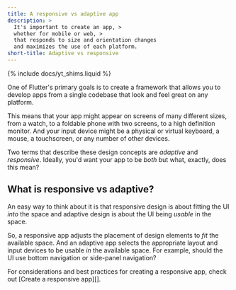 ```yaml
---
title: A responsive vs adaptive app
description: >
  It's important to create an app, >
  whether for mobile or web, >
  that responds to size and orientation changes
  and maximizes the use of each platform.
short-title: Adaptive vs responsive
---
```


{% include docs/yt_shims.liquid %}

One of Flutter's primary goals is to create a framework
that allows you to develop apps from a single codebase
that look and feel great on any platform.

This means that your app might appear on screens of
many different sizes, from a watch, to a foldable
phone with two screens, to a high definition monitor.
And your input device might be a physical or
virtual keyboard, a mouse, a touchscreen, or
any number of other devices.

Two terms that describe these design concepts
are _adaptive_ and _responsive_. Ideally,
you'd want your app to be _both_ but what,
exactly, does this mean?

## What is responsive vs adaptive?

An easy way to think about it is that responsive design
is about fitting the UI _into_ the space and
adaptive design is about the UI being _usable_ in
the space.

So, a responsive app adjusts the placement of design
elements to _fit_ the available space. And an
adaptive app selects the appropriate layout and
input devices to be usable _in_ the available space.
For example, should the UI use bottom navigation or
side-panel navigation?

For considerations and best practices for creating
a responsive app, check out [Create a responsive app][].

